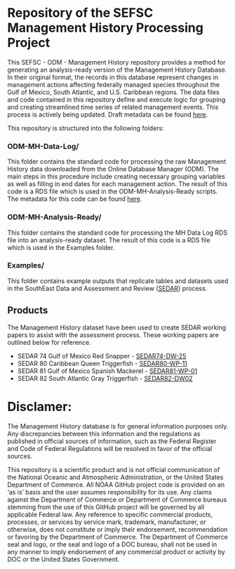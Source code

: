 # Repository of the SEFSC Management History Processing Project

This SEFSC - ODM - Management History repository provides a method for generating an analysis-ready version of the Management History Database. In their original format, the records in this database represent changes in management actions affecting federally managed species throughout the Gulf of Mexico, South Atlantic, and U.S. Caribbean regions. The data files and code contained in this repository define and execute logic for grouping and creating streamlined time series of related management events. This process is actively being updated. Draft metadata can be found [here](https://docs.google.com/document/d/1P229OLxEG_iIS31VEbKlKiW2jmiFPKfn5N9Vr9xG4dM/edit#heading=h.gjdgxs).

This repository is structured into the following folders:

### ODM-MH-Data-Log/
This folder contains the standard code for processing the raw Management History data downloaded from the Online Database Manager (ODM). The main steps in this procedure include creating necessary grouping variables as well as filling in end dates for each management action. The result of this code is a RDS file which is used in the ODM-MH-Analysis-Ready scripts. The metadata for this code can be found [here](https://docs.google.com/document/d/1FXv0kkcQRFgHativf3xW3v7-eQLyTDvb/edit#).

### ODM-MH-Analysis-Ready/
This folder contains the standard code for processing the MH Data Log RDS file into an analysis-ready dataset. The result of this code is a RDS file which is used in the Examples folder.

### Examples/
This folder contains example outputs that replicate tables and datasets used in the SouthEast Data and Assessment and Review ([SEDAR](https://sedarweb.org/)) process.

## Products
The Management History dataset have been used to create SEDAR working papers to assist with the assessment process. These working papers are outlined below for reference.

- SEDAR 74 Gulf of Mexico Red Snapper - [SEDAR74-DW-25](https://sedarweb.org/documents/sedar-74-dw-25-summary-of-management-actions-for-red-snapper-lutjanus-campechanus-from-the-gulf-of-mexico-1984-2022-as-documented-within-the-management-history-database/)
- SEDAR 80 Caribbean Queen Triggerfish - [SEDAR80-WP-11](https://sedarweb.org/documents/sedar-80-wp-11-summary-of-closure-management-actions-for-the-reef-fish-fishery-of-puerto-rico-and-the-u-s-virgin-islands-as-documented-within-the-management-history-database/)
- SEDAR 81 Gulf of Mexico Spanish Mackerel - [SEDAR81-WP-01](https://sedarweb.org/documents/sedar-81-wp-01-summary-of-management-actions-for-spanish-mackerel-scomberomorus-maculatus-from-the-gulf-of-mexico-as-documented-within-the-management-history-database%ef%bf%bc/)
- SEDAR 82 South Atlantic Gray Triggerfish - [SEDAR82-DW02](https://sedarweb.org/documents/sedar-82-dw02-summary-of-management-actions-for-gray-triggerfish-balistes-capriscus-from-the-south-atlantic-as-documented-within-the-management-history-database/)

# Disclamer:

The Management History database is for general information purposes only. Any discrepancies between this information and the regulations as published in official sources of information, such as the Federal Register and Code of Federal Regulations will be resolved in favor of the official sources.

This repository is a scientific product and is not official communication of the National Oceanic and Atmospheric Administration, or the United States Department of Commerce. All NOAA GitHub project code is provided on an ‘as is’ basis and the user assumes responsibility for its use. Any claims against the Department of Commerce or Department of Commerce bureaus stemming from the use of this GitHub project will be governed by all applicable Federal law. Any reference to specific commercial products, processes, or services by service mark, trademark, manufacturer, or otherwise, does not constitute or imply their endorsement, recommendation or favoring by the Department of Commerce. The Department of Commerce seal and logo, or the seal and logo of a DOC bureau, shall not be used in any manner to imply endorsement of any commercial product or activity by DOC or the United States Government.
